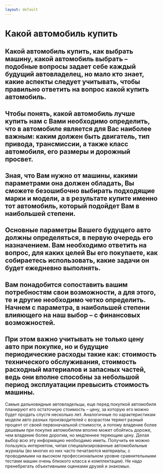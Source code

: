 ```yaml
---
layout: default
---
```

# Какой автомобиль купить #

Какой автомобиль купить, как выбрать машину, какой автомобиль выбрать – подобные вопросы задает себе каждый будущий автовладелец, но мало кто знает, какие аспекты следует учитывать, чтобы правильно ответить на вопрос какой купить автомобиль.
---
Чтобы понять, какой автомобиль лучше купить нам с Вами необходимо определить, что в автомобиле является для Вас наиболее важным: каким должен быть двигатель, тип привода, трансмиссии, а также класс автомобиля, его размеры и дорожный просвет.
---
Зная, что Вам нужно от машины, какими параметрами она должен обладать, Вы сможете безошибочно выбирать подходящие марки и модели, а в результате купите именно тот автомобиль, который подойдет Вам в наибольшей степени.
---
Основные параметры Вашего будущего авто должны определяться, в первую очередь его назначением. Вам необходимо ответить на вопрос, для каких целей Вы его покупаете, как собираетесь использовать, какие задачи он будет ежедневно выполнять.
---
Вам понадобится сопоставить вашим потребностям свои возможности, а для этого, те и другие необходимо четко определить. Начнем с параметра, в наибольшей степени влияющего на наш выбор – с финансовых возможностей.
---
При этом важно учитывать не только цену авто при покупке, но и будущие периодические расходы такие как: стоимость технического обслуживания, стоимость расходный материалов и запасных частей, ведь они вполне способны за небольшой период эксплуатации превысить стоимость машины.
---
Самые дальновидные автовладельцы, еще перед покупкой автомобиля планируют его остаточную стоимость – цену, за которую его можно будет продать спустя несколько лет. Аналогичные по характеристикам модели авто разных производителей с возрастом теряют разный процент от своей первоначальной стоимости, а потому владение более дешевым при покупке автомобилем вполне может обойтись дороже, чем владение более дорогим, но медленнее теряющим цену.
Делая выбор всю эту информацию необходимо иметь. Получить ее можно пользуясь интернетом, читая специализированные автомобильные журналы (во многих из них часто печатаются материалы, с проводимыми на высоком профессиональном уровне сравнительными тестами машин очень близкого класса и комплектации). Не надо пренебрегать объективными оценками друзей и знакомых.